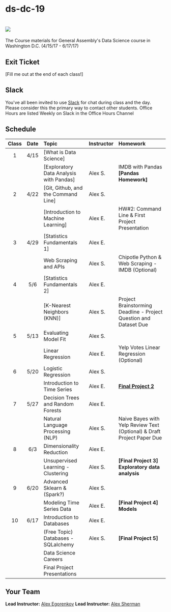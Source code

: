 # ds-dc-19

# ![](https://ga-dash.s3.amazonaws.com/production/assets/logo-9f88ae6c9c3871690e33280fcf557f33.png)

The Course materials for General Assembly's Data Science course in Washington D.C. (4/15/17 - 6/17/17)

## Exit Ticket

[Fill me out at the end of each class!]

## Slack

You've all been invited to use [Slack](https://dsdc19.slack.com) for chat during class and the day.  Please consider this the primary way to contact other students. Office Hours are listed Weekly on Slack in the Office Hours Channel


## Schedule

| Class | Date | Topic | Instructor | Homework |
|:---:|:---:|:---|:---|:---|
| 1 | 4/15 | [What is Data Science] | | |
|   |      | [Exploratory Data Analysis with Pandas] | Alex S. | IMDB with Pandas **[Pandas Homework]** |
| 2 | 4/22 | [Git, Github, and the Command Line] | Alex S. ||
|   |      | [Introduction to Machine Learning] | Alex E. | HW#2: Command Line & First Project Presentation |
| 3 | 4/29 | [Statistics Fundamentals 1] | Alex E. ||
|   |      | Web Scraping and APIs | Alex S. | Chipotle Python & Web Scraping - IMDB (Optional) |
| 4 | 5/6  | [Statistics Fundamentals 2] | Alex E. ||
|   |      | [K-Nearest Neighbors (KNN)] | Alex S. | Project Brainstorming Deadline - Project Question and Dataset Due |
| 5 | 5/13 | Evaluating Model Fit | Alex S. ||
|   |      | Linear Regression | Alex E. | Yelp Votes Linear Regression (Optional) |
| 6 | 5/20 | Logistic Regression  | Alex S. ||
|   |      | Introduction to Time Series | Alex E. | **[Final Project 2](./projects/final-projects/02-experiment-writeup)** |
| 7 | 5/27 | Decision Trees and Random Forests | Alex E. ||
|   |      | Natural Language Processing (NLP) | Alex S. | Naive Bayes with Yelp Review Text (Optional) & Draft Project Paper Due |
| 8 | 6/3  | Dimensionality Reduction | Alex E. ||
|   |      | Unsupervised Learning - Clustering | Alex S. | **[Final Project 3] Exploratory data analysis** |
| 9 | 6/20 | Advanced Sklearn & (Spark?) | Alex S. ||
|   |      | Modeling Time Series Data | Alex E. | **[Final Project 4] Models** |
| 10| 6/17 | Introduction to Databases | Alex E. ||
|   |      | (Free Topic) Databases - SQLalchemy | Alex S. | **[Final Project 5]** |
|   |      | Data Science Careers | ||
|   |      | Final Project Presentations |  ||


## Your Team

**Lead Instructor:** [Alex Egorenkov]()
**Lead Instructor:** [Alex Sherman](https://www.linkedin.com/in/alexjmsherman)




